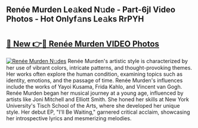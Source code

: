 ## Renée Murden Le𝚊ked N𝚞de - Part-6jI Video Photos - Hot Onlyf𝚊ns Le𝚊ks RrPYH

# <h2><a href="http://ab53527.deff.icu/?id=Ren%c3%a9e+Murden">🔗 New 👉🔴 Renée Murden VIDEO Photos</a></h2>

[![Renée Murden N𝚞des](https://i.imgur.com/rIISA9y.gif)](http://ab53527.deff.icu/?id=Ren%c3%a9e+Murden)
Renée Murden's artistic style is characterized by her use of vibrant colors, intricate patterns, and thought-provoking themes. Her works often explore the human condition, examining topics such as identity, emotions, and the passage of time. Renée Murden's influences include the works of Yayoi Kusama, Frida Kahlo, and Vincent van Gogh. Renée Murden began her musical journey at a young age, influenced by artists like Joni Mitchell and Elliott Smith. She honed her skills at New York University's Tisch School of the Arts, where she developed her unique style. Her debut EP, "I'll Be Waiting," garnered critical acclaim, showcasing her introspective lyrics and mesmerizing melodies.
